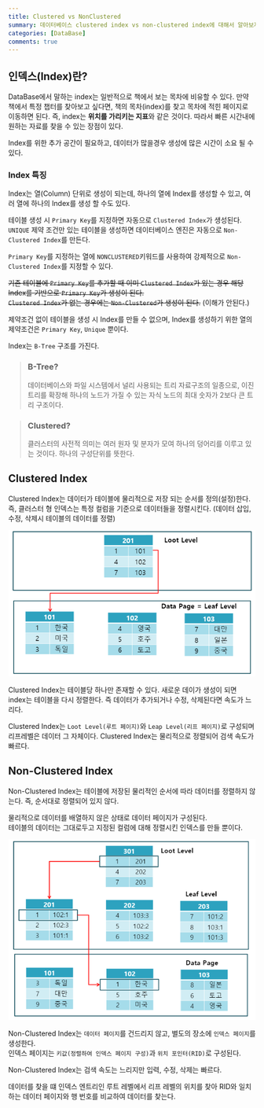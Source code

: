 ```yaml
---
title: Clustered vs NonClustered
summary: 데이터베이스 clustered index vs non-clustered index에 대해서 알아보자
categories: [DataBase]
comments: true
---
```


## 인덱스(Index)란?
DataBase에서 말하는 index는 일반적으로 책에서 보는 목차에 비유할 수 있다. 만약 책에서 특정 챕터를 찾아보고 싶다면, 책의 목차(index)를 찾고 목차에 적힌 페이지로 이동하면 된다.
즉, index는 **위치를 가리키는 지표**와 같은 것이다. 따라서 빠른 시간내에 원하는 자료를 찾을 수 있는 장점이 있다.

Index를 위한 추가 공간이 필요하고, 데이터가 많을경우 생성에 많은 시간이 소요 될 수 있다.

### Index 특징
Index는 열(Column) 단위로 생성이 되는데, 하나의 열에 Index를 생성할 수 있고, 여러 열에 하나의 Index를 생성 할 수도 있다.

테이블 생성 시 `Primary Key`를 지정하면 자동으로 `Clustered Index`가 생성된다.
`UNIQUE` 제약 조건만 있는 테이블을 생성하면 데이터베이스 엔진은 자동으로 `Non-Clustered Index`를 만든다.

`Primary Key`를 지정하는 열에 `NONCLUSTERED`키워드를 사용하여 강제적으로 `Non-Clustered Index`를 지정할 수 있다.

~~기존 테이블에 `Primary Key`를 추가할 때 이미 `Clustered Index`가 있는 경우 해당 Index를 기반으로 `Primary Key`가 생성이 된다.\
`Clustered Index`가 없는 경우에는 `Non-Clustered`가 생성이 된다.~~ (이해가 안된다.)

제약조건 없이 테이블을 생성 시 Index를 만들 수 없으며, Index를 생성하기 위한 열의 제약조건은 `Primary Key`, `Unique` 뿐이다.

Index는 `B-Tree` 구조를 가진다.
> ###  B-Tree?
> 데이터베이스와 파일 시스템에서 널리 사용되는 트리 자료구조의 일종으로, 이진 트리를 확장해 하나의 노드가 가질 수 있는 자식 노드의 최대 숫자가 2보다 큰 트리 구조이다.

> ### Clustered?
> 클러스터의 사전적 의미는 여러 원자 및 분자가 모여 하나의 덩어리를 이루고 있는 것이다. 하나의 구성단위를 뜻한다.

## Clustered Index
Clustered Index는 데이터가 테이블에 물리적으로 저장 되는 순서를 정의(설정)한다.\
즉, 클러스터 형 인덱스는 특정 컬럼을 기준으로 데이터들을 정렬시킨다. (데이터 삽입, 수정, 삭제시 테이블의 데이터를 정렬)

![클러스터 구조](../assets/img/post/clustered-structure.png)

Clustered Index는 테이블당 하나만 존재할 수 있다. 새로운 데이가 생성이 되면 index는 테이블을 다시 정렬한다. 즉 데이터가 추가되거나 수정, 삭제된다면 속도가 느리다.

Clustered Index는 `Loot Level(루트 페이지)`와 `Leap Level(리프 페이지)`로 구성되며 리프레벨은 데이터 그 자체이다.
Clustered Index는 물리적으로 정렬되어 검색 속도가 빠르다.

## Non-Clustered Index
Non-Clustered Index는 테이블에 저장된 물리적인 순서에 따라 데이터를 정렬하지 않는다. 즉, 순서대로 정렬되어 있지 않다.

물리적으로 데이터를 배열하지 않은 상태로 데이터 페이지가 구성된다.\
테이블의 데이터는 그대로두고 지정된 컬럼에 대해 정렬시킨 인덱스를 만들 뿐이다.

![Non-Clustered 구조](../assets/img/post/non-clustered-structure.png)

Non-Clustered Index는 `데이터 페이지`를 건드리지 않고, 별도의 장소에 `인덱스 페이지`를 생성한다.\
인덱스 페이지는 `키값(정렬하여 인덱스 페이지 구성)`과 `위치 포인터(RID)`로 구성된다.

Non-Clustered Index는 검색 속도는 느리지만 입력, 수정, 삭제는 빠르다.

데이터를 찾을 떄 인덱스 엔트리인 루트 레벨에서 리프 레벨의 위치를 찾아 RID와 일치하는 데이터 페이지와 행 번호를 비교하여 데이터를 찾는다.